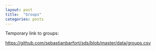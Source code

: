 ```yaml
---
layout: post
title:  "Groups"
categories: posts
---
```


Temporary link to groups:

https://github.com/sebastianbarfort/sds/blob/master/data/groups.csv
